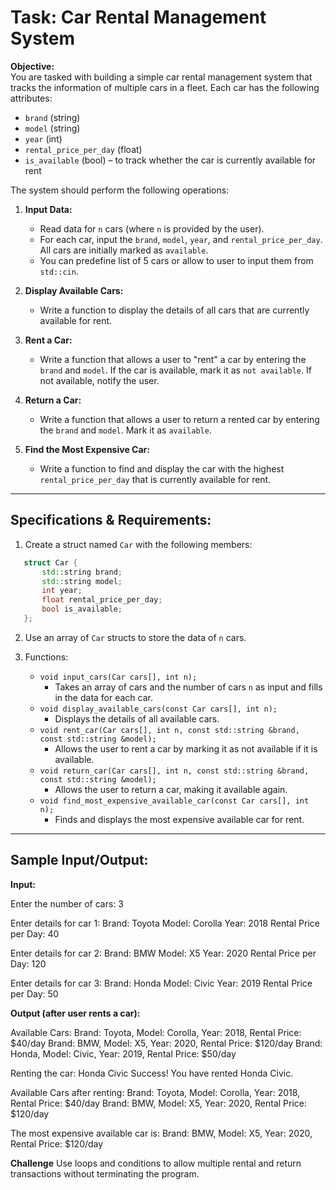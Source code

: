 # Task: Car Rental Management System

**Objective:**  
You are tasked with building a simple car rental management system that tracks the information of multiple cars in a fleet. Each car has the following attributes:
- `brand` (string)
- `model` (string)
- `year` (int)
- `rental_price_per_day` (float)
- `is_available` (bool) – to track whether the car is currently available for rent

The system should perform the following operations:

1. **Input Data:**
   - Read data for `n` cars (where `n` is provided by the user).
   - For each car, input the `brand`, `model`, `year`, and `rental_price_per_day`. All cars are initially marked as `available`.
   - You can predefine list of 5 cars or allow to user to input them from `std::cin`.

2. **Display Available Cars:**
   - Write a function to display the details of all cars that are currently available for rent.

3. **Rent a Car:**
   - Write a function that allows a user to "rent" a car by entering the `brand` and `model`. If the car is available, mark it as `not available`. If not available, notify the user.

4. **Return a Car:**
   - Write a function that allows a user to return a rented car by entering the `brand` and `model`. Mark it as `available`.

5. **Find the Most Expensive Car:**
   - Write a function to find and display the car with the highest `rental_price_per_day` that is currently available for rent.

---

## Specifications & Requirements:

1. Create a struct named `Car` with the following members:
```cpp
   struct Car {
       std::string brand;
       std::string model;
       int year;
       float rental_price_per_day;
       bool is_available;
   };
```

2. Use an array of `Car` structs to store the data of `n` cars.

3. Functions:
   - `void input_cars(Car cars[], int n);`
     - Takes an array of cars and the number of cars `n` as input and fills in the data for each car.
   - `void display_available_cars(const Car cars[], int n);`
     - Displays the details of all available cars.
   - `void rent_car(Car cars[], int n, const std::string &brand, const std::string &model);`
     - Allows the user to rent a car by marking it as not available if it is available.
   - `void return_car(Car cars[], int n, const std::string &brand, const std::string &model);`
     - Allows the user to return a car, making it available again.
   - `void find_most_expensive_available_car(const Car cars[], int n);`
     - Finds and displays the most expensive available car for rent.

---

## Sample Input/Output:

**Input:**

Enter the number of cars: 3

Enter details for car 1:
Brand: Toyota
Model: Corolla
Year: 2018
Rental Price per Day: 40

Enter details for car 2:
Brand: BMW
Model: X5
Year: 2020
Rental Price per Day: 120

Enter details for car 3:
Brand: Honda
Model: Civic
Year: 2019
Rental Price per Day: 50

**Output (after user rents a car):**

Available Cars:
Brand: Toyota, Model: Corolla, Year: 2018, Rental Price: $40/day
Brand: BMW, Model: X5, Year: 2020, Rental Price: $120/day
Brand: Honda, Model: Civic, Year: 2019, Rental Price: $50/day

Renting the car: Honda Civic
Success! You have rented Honda Civic.

Available Cars after renting:
Brand: Toyota, Model: Corolla, Year: 2018, Rental Price: $40/day
Brand: BMW, Model: X5, Year: 2020, Rental Price: $120/day

The most expensive available car is:
Brand: BMW, Model: X5, Year: 2020, Rental Price: $120/day

**Challenge**
Use loops and conditions to allow multiple rental and return transactions without terminating the program.
